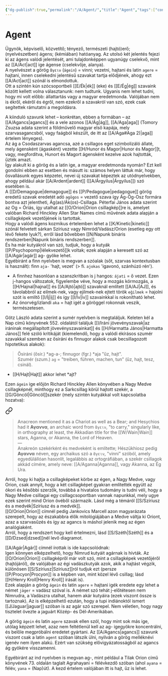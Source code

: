 ```yaml
---
{"dg-publish":true,"permalink":"/A/Agent/","title":"Agent","tags":["containstransclusions"],"created":"2024-04-20T11:43","updated":"2025-06-07T18:46"}
---
```



# Agent

Ügynök, képviselő, közvetítő; tényező, természeti (hajtó)erő; (nyelvészetben) ágens; (kémiában) hatóanyag. Az utolsó két jelentés fejezi ki az ágens valódi jelentését, ami tulajdonképpen ugyanúgy cselekvő, mint az [[A/Act\|act]] ige ágense (cselekvője, alanya).  
A nyelvészet a görög `ἄγειν` (`ágein`) = vinni; vezetni, hajtani és latin `agere` = hajtani, innen cselekedni jelentésű szavakat tartja elődjének, ahogy ezt [[A/Act\|act]] szónál is elmondottuk.  
Ott a szintén kún szócsoportbeli [[E/Ék\|ék]] (eke) és [[E/Ég\|ég]] szavaink között kellett volna választanunk: nem tudtunk. Ugyanis nem lehet tudni, hogy mi volt előbb: állattartás vagy a magyar eredetmonda. Valójában nem is ékről, ekéről és égről, nem ezekről a szavakról van szó, ezek csak segítettek rámutatni a megoldásra.  

A kiinduló szavunk lehet – konkrétan, ebben a formában – az [[A/Agancs\|agancs]] és a vele azonos [[A/Ág\|ág]], [[A/Aga\|aga]] (Tomory Zsuzsa adata szerint a földművelő magyar első kapája, mely szarvasagancsból, vagy faágból készült, de itt az [[A/Aga#Aga 2)\|aga]] értelem lényeges).  
Az ág a Csodaszarvas agancsa, azé a csillagos eget szimbolizáló állaté, mely ágensként (ágasként) vezette [[H/Hunor és Magor\|Hunor és Magor]]t, vagy, megfordítva, Hunort és Magort ágensként kezelve azok hajtották, űzték amazt.  
Így alakult ki a görög és a latin ige, a magyar eredetmonda nyomán? Ezt kell gondolni ebben az esetben és másutt is: számos helyen láttuk már, hogy ősvallásunk egyes képzetei, nevei új szavakat képeztek az utódnyelvekben, ahogy például akár [[A/Ardent\|ardent]] ([[A/Árgyilus\|Árgyilus]]) szó esetében is.  
A [[D/Demagogue\|demagogue]] és [[P/Pedagogue\|pedagogue]] görög eredetű szavak eredetét adó `agōgos` = vezető szava így Ág-Óg-Osz formára bontva azt jelentheti, Ág(as)/Ák(os)-Csillaga. Péterfai János adata szerint az Og = Óriás, így utalhat az [[O/Orion\|Orion csillagkép]]re is, amelyet valóban Richard Hinckley Allen Star Names című művének adata alapján a csillagképek vezetőjének is tartottak.  
Hogy a valódi ágens kozmikus értelemben lehet a [[K/Kinetic\|kinetic]] szónál felvetett sárkan Szíriusz vagy Nimród/Vadász/Orion (esetleg egy ott lévő fekete lyuk?), erről lásd bővebben [[N/Napunk bináris rendszerben\|Napunk bináris rendszerben]].  
És ha már kutyákról van szó, tudjuk, hogy a kutyák [[P/Psychopomp\|lélekvezető]]k voltak; ezek alapján a keresett szó az [[A/Agár\|agár]] ag- gyöke lehet.  
Egyébiránt a finn nyelvben is megvan a szóalak (sőt, szarvas kontextusban is használt): finn `aja-` 'hajt, vezet' (> fi. `ajokas` 'igavonó, szánhúzó rén').  
- A finnhez hasonlóan a szanszkritban is j hangos: `ájati` = ő vezet. Ezen j-hangos változatok, figyelembe véve, hogy a mozgás körmozgás, a [[H/Hajnal\|hajnal]] és [[A/Ajtó\|ajtó]] szavaknál említett [[A/AJ\|AJ]], és távolabbról az eilmek-nek, vagy ejilmek-nek ejtett török `eğilmek` = hajolni szót is említő [[I/Íj\|íj]] és így [[I/Ív\|ív]] szavainkkal is rokonítható lehet.
- Az ónorvég/izlandi `aka` = hajt igét a göröggel rokonnak veszik, természetesen.

Götz László adata szerint a sumér nyelvben is megtaláljuk. Keleten kél a Nap című könyvének 552. oldalától találjuk [[I/Iráni jövevényszavak\|az iráninak megállapított jövevényszavainkat]] és [[H/Harmatta János\|Harmatta János]] felé szóló kritikáját (kiemelendő, hogy a valódi ékírásos szumér szavakkal szemben az ősiráni és finnugor alakok csak becsillagozott hipotetikus alakok):  
> Ősiráni (ősir.) \*ag-a-; finnugor (fgr.) \*aja "űz, hajt".  
> Szumér (szum.) `ag` = "treiben, führen, machen, tun" (űz, hajt, tesz, csinál).  
- [[H/Hajt\|Hajt]] akkor lehet \*ajt?  

Ezen `ágein` ige előjön Richard Hinckley Allen könyvében a Nagy Medve csillagképnél, minthogy ez a Sarkcsillag körül hajtott szekér, a [[G/Göncöl\|Göncöl]]szekér (mely szintén kutyákkal volt kapcsolatba hozatva):  

<div class="transclusion internal-embed is-loaded"><a class="markdown-embed-link" href="/A/Aganna/#57gc4w" aria-label="Open link"><svg xmlns="http://www.w3.org/2000/svg" width="24" height="24" viewBox="0 0 24 24" fill="none" stroke="currentColor" stroke-width="2" stroke-linecap="round" stroke-linejoin="round" class="svg-icon lucide-link"><path d="M10 13a5 5 0 0 0 7.54.54l3-3a5 5 0 0 0-7.07-7.07l-1.72 1.71"></path><path d="M14 11a5 5 0 0 0-7.54-.54l-3 3a5 5 0 0 0 7.07 7.07l1.71-1.71"></path></svg></a><div class="markdown-embed">



> Anacreon mentioned it as a Chariot as well as a Bear; and Hesychios had it **Αγαννα**, an archaic word from `ἄγειν`, "to carry," singularly like, in orthography at least, the Akkadian title for the [[W/Wain\|Wain]] stars, Aganna, or Akanna, the Lord of Heaven.  
> —  
> Anakreón szekérként és medveként is említette; Hészükhiosz pedig **Αγαννα** néven, egy archaikus szó a `ἄγειν`, "vinni" szóból, amely egyedülállóan hasonlít, legalábbis az ortográfiában, a szekér csillagok akkád címére, amely neve: [[A/Aganna\|Aganna]], vagy Akanna, az Ég Ura.  


</div></div>


Arról, hogy ki hajtja a csillagképeket körbe az égen, a Nagy Medve, vagy Orion, csak annyit, hogy a két csillagképet gyakran említették együtt az ókori és későbbi szerzők, továbbá a hivatalos tudomány is tudni véli, hogy a Nagy Medve csillagai egy csillagcsoportban vannak napunkkal, mely ugye ezek szerint mind Orion övéből származik. Lásd még a témáról [[S/Szíriusz és a medvék\|Szíriusz és a medvék]].  
[[O/Orion\|Orion]] címnél pedig Jankovics Marcell azon magyarázata szerepelt, hogy az északabbra élők mitológiájában a Medve váltja ki Oriont, azaz a szarvasűzés és így az agancs is máshol jelenik meg az égen analógiaként.  
Arról, hogy a rendszert hogy kell értelmezni, lásd [[S/Széth\|Széth]] és a [[D/Dzsed\|dzsed]]nél levő diagramot.  

[[A/Agár\|Agár]] címnél írottak is ide kapcsolódnak:  
Igen könnyen elképzelhető, hogy Nimrud kutyáit agárnak is hívták. Az [[O/Orion\|Orion]] csillagképről már volt szó, mint a csillagképek vezetőjéről (hajtójáról), de valójában az égi vadászkutyák azok, akik a hajtást végzik, különösen [[S/Szíriusz\|Szíriusz]]ról tudjuk ezt (persze [[P/Procyon\|Procyon]] is a képben van, mint közel lévő csillag; lásd [[H/Henry Kroll\|Henry Kroll]] írását is).  
Ezek alapján a görög `ágein` és latin `agere` = hajtani igék eredete egy lehet a német `jäger` = vadász szóval is. A német szó tehát j-előtétesen nem Nimrudra, a Vadászra utalhat, hanem akár kutyáira (ezek viszont össze is tartoznak). Az is elképzelhető ezután, hogy a tupi indiánoktól ismert [[J/Jaguar\|jaguar]] szóban is az agár szó szerepel. Nem véletlen, hogy nagy tisztelet övezte a jaguárt Közép- és Dél-Amerikában.  

A görög `ágein` és latin `agere` szavak ellen szól, hogy mint sok más ige, utólag képzett lehet, azaz nem feltétlenül kell az ag- igegyökre koncentrálni, és belőle megpróbálni eredetet gyártani. Az [[A/Agancs\|agancs]] szavunk viszont csak a latin `agent` szóban látszik ülni, nyilván a görög melléknévi igenév nem ilyen alakú. Ezért van szükség elővigyázatosságból az agancs ág gyökére visszamenni.  

Egyébiránt az ind nyelvben is megvan ag-, mint például a Tilak Orion című könyvének 73. oldalán taglalt Agrahayani = félévkezdő szóban (ahol `ayana` = félév, `yana` = (Nap)út). A kezd értelem valójában itt is hajt, űz is lehet.  